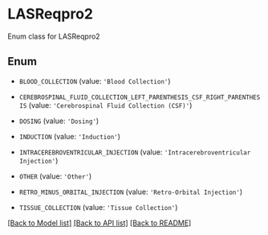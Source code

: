 # LASReqpro2

Enum class for LASReqpro2

## Enum

* `BLOOD_COLLECTION` (value: `'Blood Collection'`)

* `CEREBROSPINAL_FLUID_COLLECTION_LEFT_PARENTHESIS_CSF_RIGHT_PARENTHESIS` (value: `'Cerebrospinal Fluid Collection (CSF)'`)

* `DOSING` (value: `'Dosing'`)

* `INDUCTION` (value: `'Induction'`)

* `INTRACEREBROVENTRICULAR_INJECTION` (value: `'Intracerebroventricular Injection'`)

* `OTHER` (value: `'Other'`)

* `RETRO_MINUS_ORBITAL_INJECTION` (value: `'Retro-Orbital Injection'`)

* `TISSUE_COLLECTION` (value: `'Tissue Collection'`)

[[Back to Model list]](../README.md#documentation-for-models) [[Back to API list]](../README.md#documentation-for-api-endpoints) [[Back to README]](../README.md)


